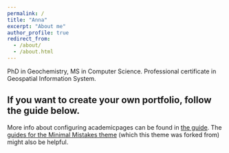 ```yaml
---
permalink: /
title: "Anna"
excerpt: "About me"
author_profile: true
redirect_from: 
  - /about/
  - /about.html
---
```


PhD in Geochemistry, MS in Computer Science. Professional certificate in Geospatial Information System.



If you want to create your own portfolio, follow the guide below.
------
More info about configuring academicpages can be found in [the guide](https://academicpages.github.io/markdown/). The [guides for the Minimal Mistakes theme](https://mmistakes.github.io/minimal-mistakes/docs/configuration/) (which this theme was forked from) might also be helpful.
